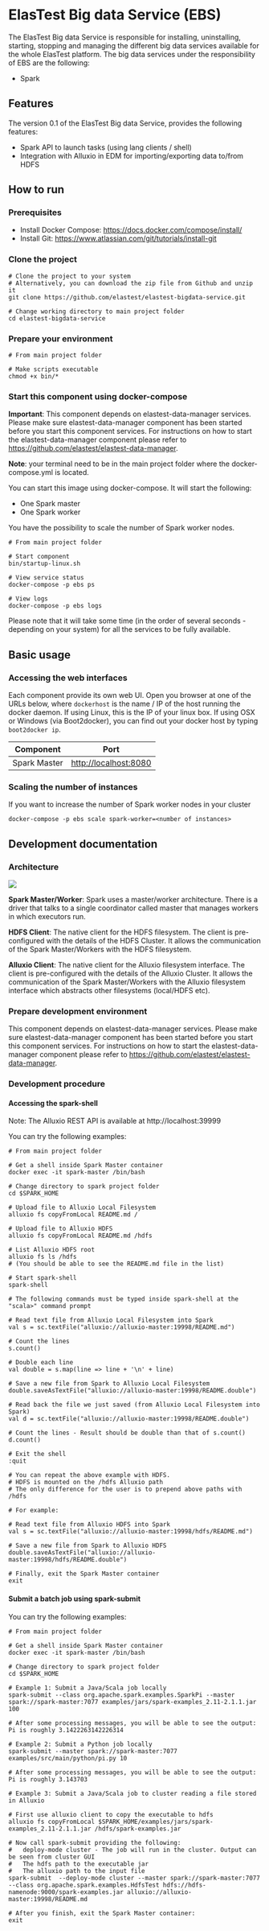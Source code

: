 # ElasTest Big data Service (EBS)

The ElasTest Big data Service is responsible for installing, uninstalling, starting, stopping and managing the different big data services available for the whole ElasTest platform.
The big data services under the responsibility of EBS are the following:

- Spark

## Features
The version 0.1 of the ElasTest Big data Service, provides the following features:

- Spark API to launch tasks (using lang clients / shell)
- Integration with Alluxio in EDM for importing/exporting data to/from HDFS


## How to run

### Prerequisites
- Install Docker Compose: https://docs.docker.com/compose/install/
- Install Git: https://www.atlassian.com/git/tutorials/install-git

### Clone the project
    # Clone the project to your system
    # Alternatively, you can download the zip file from Github and unzip it
    git clone https://github.com/elastest/elastest-bigdata-service.git

    # Change working directory to main project folder
    cd elastest-bigdata-service

### Prepare your environment

    # From main project folder
    
    # Make scripts executable
    chmod +x bin/* 
       
### Start this component using docker-compose
**Important**: This component depends on elastest-data-manager services. Please make sure elastest-data-manager component has been started before you start this component services. For instructions on how to start the elastest-data-manager component please refer to https://github.com/elastest/elastest-data-manager.

**Note**: your terminal need to be in the main project folder where the docker-compose.yml is located.

You can start this image using docker-compose. It will start the following:

- One Spark master
- One Spark worker

You have the possibility to scale the number of Spark worker nodes.

    # From main project folder
    
    # Start component
    bin/startup-linux.sh
    
    # View service status
    docker-compose -p ebs ps
    
    # View logs
    docker-compose -p ebs logs

Please note that it will take some time (in the order of several seconds - depending on your system) for all the services to be fully available. 


## Basic usage

### Accessing the web interfaces
Each component provide its own web UI. Open you browser at one of the URLs below, where `dockerhost` is the name / IP of the host running the docker daemon. If using Linux, this is the IP of your linux box. If using OSX or Windows (via Boot2docker), you can find out your docker host by typing `boot2docker ip`. 

| Component               | Port                                               |
| ----------------------- | -------------------------------------------------- |
| Spark Master           | [http://localhost:8080](http://localhost:8080) |

### Scaling the number of instances
If you want to increase the number of Spark worker nodes in your cluster

    docker-compose -p ebs scale spark-worker=<number of instances>




## Development documentation

### Architecture

![](/media/DATA/Dropbox/projects/elastest/prod/elastest-bigdata-service/docs/images/ebs_architecture_diagram.png) 

**Spark Master/Worker**: Spark uses a master/worker architecture. There is a driver that talks to a single coordinator called master that manages workers in which executors run.
	

**HDFS Client**: The native client for the HDFS filesystem.  The client is pre-configured with the details of the HDFS Cluster. It allows the communication of the Spark Master/Workers with the HDFS filesystem.

**Alluxio Client**: The native client for the Alluxio filesystem interface.  The client is pre-configured with the details of the Alluxio Cluster. It allows the communication of the Spark Master/Workers with the Alluxio filesystem interface which abstracts other filesystems (local/HDFS etc).

### Prepare development environment

This component depends on elastest-data-manager services. Please make sure elastest-data-manager component has been started before you start this component services. For instructions on how to start the elastest-data-manager component please refer to https://github.com/elastest/elastest-data-manager.


### Development procedure

#### Accessing the spark-shell
Note: The Alluxio REST API is available at http://localhost:39999

You can try the following examples:

	# From main project folder
	
	# Get a shell inside Spark Master container
	docker exec -it spark-master /bin/bash

	# Change directory to spark project folder
	cd $SPARK_HOME

	# Upload file to Alluxio Local Filesystem
	alluxio fs copyFromLocal README.md /

	# Upload file to Alluxio HDFS
	alluxio fs copyFromLocal README.md /hdfs

	# List Alluxio HDFS root
	alluxio fs ls /hdfs
	# (You should be able to see the README.md file in the list)

	# Start spark-shell
	spark-shell
	
	# The following commands must be typed inside spark-shell at the "scala>" command prompt
	
	# Read text file from Alluxio Local Filesystem into Spark
	val s = sc.textFile("alluxio://alluxio-master:19998/README.md")
	
	# Count the lines
	s.count()
	
	# Double each line
	val double = s.map(line => line + '\n' + line)
	
	# Save a new file from Spark to Alluxio Local Filesystem
	double.saveAsTextFile("alluxio://alluxio-master:19998/README.double")
	
	# Read back the file we just saved (from Alluxio Local Filesystem into Spark)
	val d = sc.textFile("alluxio://alluxio-master:19998/README.double")
	
	# Count the lines - Result should be double than that of s.count()
	d.count()
	
	# Exit the shell
	:quit
	
	# You can repeat the above example with HDFS. 
	# HDFS is mounted on the /hdfs Alluxio path
	# The only difference for the user is to prepend above paths with /hdfs

	# For example:
	
	# Read text file from Alluxio HDFS into Spark
	val s = sc.textFile("alluxio://alluxio-master:19998/hdfs/README.md")
	
	# Save a new file from Spark to Alluxio HDFS
	double.saveAsTextFile("alluxio://alluxio-master:19998/hdfs/README.double")
	
	# Finally, exit the Spark Master container
	exit


#### Submit a batch job using spark-submit
You can try the following examples:

	# From main project folder
	
	# Get a shell inside Spark Master container
	docker exec -it spark-master /bin/bash

	# Change directory to spark project folder
	cd $SPARK_HOME

	# Example 1: Submit a Java/Scala job locally
	spark-submit --class org.apache.spark.examples.SparkPi --master spark://spark-master:7077 examples/jars/spark-examples_2.11-2.1.1.jar 100
	
	# After some processing messages, you will be able to see the output:
	Pi is roughly 3.1422263142226314
	
	# Example 2: Submit a Python job locally
	spark-submit --master spark://spark-master:7077 examples/src/main/python/pi.py 10
	
	# After some processing messages, you will be able to see the output:
	Pi is roughly 3.143703

	# Example 3: Submit a Java/Scala job to cluster reading a file stored in Alluxio	
	
	# First use alluxio client to copy the executable to hdfs
	alluxio fs copyFromLocal $SPARK_HOME/examples/jars/spark-examples_2.11-2.1.1.jar /hdfs/spark-examples.jar

	# Now call spark-submit providing the following:
	# 	deploy-mode cluster - The job will run in the cluster. Output can be seen from cluster GUI
	# 	The hdfs path to the executable jar
	# 	The alluxio path to the input file
	spark-submit  --deploy-mode cluster --master spark://spark-master:7077 --class org.apache.spark.examples.HdfsTest hdfs://hdfs-namenode:9000/spark-examples.jar alluxio://alluxio-master:19998/README.md

	# After you finish, exit the Spark Master container:
	exit
